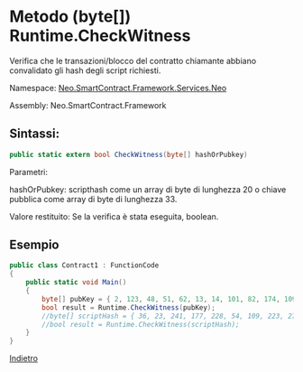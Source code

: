 # Metodo (byte[]) Runtime.CheckWitness 

Verifica che le transazioni/blocco del contratto chiamante abbiano convalidato gli hash degli script richiesti.

Namespace: [Neo.SmartContract.Framework.Services.Neo](../../neo.md)

Assembly: Neo.SmartContract.Framework

## Sintassi:

```c#
public static extern bool CheckWitness(byte[] hashOrPubkey)
```

Parametri:

hashOrPubkey: scripthash come un array di byte di lunghezza 20 o chiave pubblica come array di byte di lunghezza 33.

Valore restituito: Se la verifica è stata eseguita, boolean.

## Esempio

```c#
public class Contract1 : FunctionCode
{
    public static void Main()
    {
        byte[] pubKey = { 2, 123, 48, 51, 62, 13, 14, 101, 82, 174, 109, 29, 169, 249, 64, 159, 85, 30, 53, 238, 151, 25, 48, 94, 148, 93, 196, 220, 186, 153, 132, 86, 202 };
        bool result = Runtime.CheckWitness(pubKey);
        //byte[] scriptHash = { 36, 23, 241, 177, 228, 54, 109, 223, 27, 237, 139, 54, 207, 38, 132, 101, 172, 3, 10, 73 };
        //bool result = Runtime.CheckWitness(scriptHash);
    }
}
```



[Indietro](../Runtime.md)
